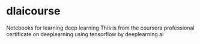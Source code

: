# dlaicourse
Notebooks for learning deep learning
This is from the coursera professional certificate on deeplearning using tensorflow by deeplearning.ai
